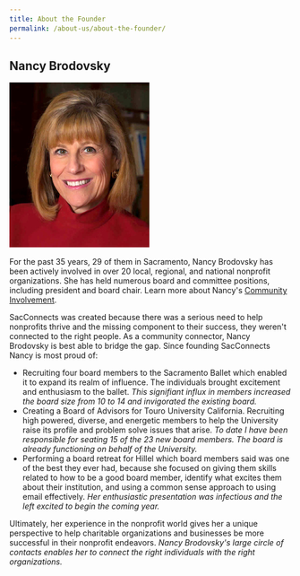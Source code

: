 ```yaml
---
title: About the Founder
permalink: /about-us/about-the-founder/
---
```

## Nancy Brodovsky

![Image of Nancy Brodovsky in a red suit](/assets/images/NancyBrodovsky-small-new-250w.jpg)

For the past 35 years, 29 of them in Sacramento, Nancy Brodovsky has been actively involved in over 20 local, regional, and national nonprofit organizations. She has held numerous board and committee positions, including president and board chair. Learn more about Nancy's [Community Involvement](https://web.archive.org/web/20210813024528/https://www.sacconnects.net/about-us/community-involvement/ "Community Involvement").

SacConnects was created because there was a serious need to help nonprofits thrive and the missing component to their success, they weren't connected to the right people. As a community connector, Nancy Brodovsky is best able to bridge the gap. Since founding SacConnects Nancy is most proud of:

* Recruiting four board members to the Sacramento Ballet which enabled it to expand its realm of influence. The individuals brought excitement and enthusiasm to the ballet. *This signifiant influx in members increased the board size from 10 to 14 and invigorated the existing board.*
* Creating a Board of Advisors for Touro University California. Recruiting high powered, diverse, and energetic members to help the University raise its profile and problem solve issues that arise. *To date I have been responsible for seating 15 of the 23 new board members. The board is already functioning on behalf of the University.*
* Performing a board retreat for Hillel which board members said was one of the best they ever had, because she focused on giving them skills related to how to be a good board member, identify what excites them about their institution, and using a common sense approach to using email effectively. *Her enthusiastic presentation was infectious and the left excited to begin the coming year.*

Ultimately, her experience in the nonprofit world gives her a unique perspective to help charitable organizations and businesses be more successful in their nonprofit endeavors. *Nancy Brodovsky's large circle of contacts enables her to connect the right individuals with the right organizations.*